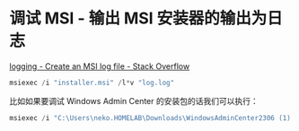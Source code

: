 # 调试 MSI - 输出 MSI 安装器的输出为日志

[logging - Create an MSI log file - Stack Overflow](https://stackoverflow.com/questions/7126077/create-an-msi-log-file>)

```powershell
msiexec /i "installer.msi" /l*v "log.log"
```

比如如果要调试 Windows Admin Center 的安装包的话我们可以执行：

```powershell
msiexec /i "C:\Users\neko.HOMELAB\Downloads\WindowsAdminCenter2306 (1).msi" /l*v "log.log"
```
